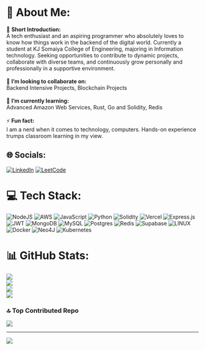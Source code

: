 # 💫 About Me:
🔭 **Short Introduction:**  <br>A tech enthusiast and an aspiring programmer who absolutely loves to know how things work in the backend of the
digital world. Currently a student at KJ Somaiya College of Engineering, majoring in Information technology. Seeking opportunities to contribute to dynamic projects, collaborate with diverse teams, and continuously
grow personally and professionally in a supportive environment.
<br><br>👯 **I’m looking to collaborate on:**  <br>Backend Intensive Projects,  Blockchain Projects<br><br>🌱 **I’m currently learning:**  <br>Advanced Amazon Web Services, Rust, Go and Solidity, Redis<br><br>⚡ **Fun fact:**  <br>I am a nerd when it comes to technology, computers. Hands-on experience trumps classroom learning in my view.


## 🌐 Socials:
 [![LinkedIn](https://img.shields.io/badge/LinkedIn-%230077B5.svg?logo=linkedin&logoColor=white)](https://www.linkedin.com/in/aditya-chavan-651525272/) 
 [![LeetCode](https://img.shields.io/badge/LeetCode-000000?style=for-the-badge&logo=LeetCode&logoColor=#d16c06)](https://leetcode.com/Aditya-A-Chavan/)

# 💻 Tech Stack:
![NodeJS](https://img.shields.io/badge/node.js-6DA55F?style=for-the-badge&logo=node.js&logoColor=white) ![AWS](https://img.shields.io/badge/AWS-%23FF9900.svg?style=for-the-badge&logo=amazon-aws&logoColor=white)  ![JavaScript](https://img.shields.io/badge/javascript-%23323330.svg?style=for-the-badge&logo=javascript&logoColor=%23F7DF1E)    ![Python](https://img.shields.io/badge/python-3670A0?style=for-the-badge&logo=python&logoColor=ffdd54) ![Solidity](https://img.shields.io/badge/Solidity-%23363636.svg?style=for-the-badge&logo=solidity&logoColor=white)  ![Vercel](https://img.shields.io/badge/vercel-%23000000.svg?style=for-the-badge&logo=vercel&logoColor=white)    ![Express.js](https://img.shields.io/badge/express.js-%23404d59.svg?style=for-the-badge&logo=express&logoColor=%2361DAFB)  ![JWT](https://img.shields.io/badge/JWT-black?style=for-the-badge&logo=JSON%20web%20tokens)   ![MongoDB](https://img.shields.io/badge/MongoDB-%234ea94b.svg?style=for-the-badge&logo=mongodb&logoColor=white) ![MySQL](https://img.shields.io/badge/mysql-%2300f.svg?style=for-the-badge&logo=mysql&logoColor=white) ![Postgres](https://img.shields.io/badge/postgres-%23316192.svg?style=for-the-badge&logo=postgresql&logoColor=white) ![Redis](https://img.shields.io/badge/redis-%23DD0031.svg?style=for-the-badge&logo=redis&logoColor=white) 	![Supabase](https://img.shields.io/badge/Supabase-3ECF8E?style=for-the-badge&logo=supabase&logoColor=white) ![LINUX](https://img.shields.io/badge/Linux-FCC624?style=for-the-badge&logo=linux&logoColor=black)  ![Docker](https://img.shields.io/badge/docker-%230db7ed.svg?style=for-the-badge&logo=docker&logoColor=white) ![Neo4J](https://img.shields.io/badge/Neo4j-008CC1?style=for-the-badge&logo=neo4j&logoColor=white) ![Kubernetes](https://img.shields.io/badge/kubernetes-%23326ce5.svg?style=for-the-badge&logo=kubernetes&logoColor=white) 
# 📊 GitHub Stats:
![](https://github-readme-stats.vercel.app/api?username=aditya-a-chavan&theme=dark&hide_border=false&include_all_commits=false&count_private=false)<br/>
![](https://github-readme-streak-stats.herokuapp.com/?user=aditya-a-chavan&theme=dark&hide_border=false)<br/>
![](https://leetcard.jacoblin.cool/aditya-a-chavan?ext=activity)<br/>
![](https://github-readme-stats.vercel.app/api/top-langs/?username=aditya-a-chavan&theme=dark&hide_border=false&include_all_commits=false&count_private=false&layout=compact)

### 🔝 Top Contributed Repo
![](https://github-contributor-stats.vercel.app/api?username=aditya-a-chavan&limit=5&theme=tokyonight&combine_all_yearly_contributions=true)

---
[![](https://visitcount.itsvg.in/api?id=aditya-a-chavan&icon=0&color=0)](https://visitcount.itsvg.in)

<!-- Proudly created with GPRM ( https://gprm.itsvg.in ) -->
